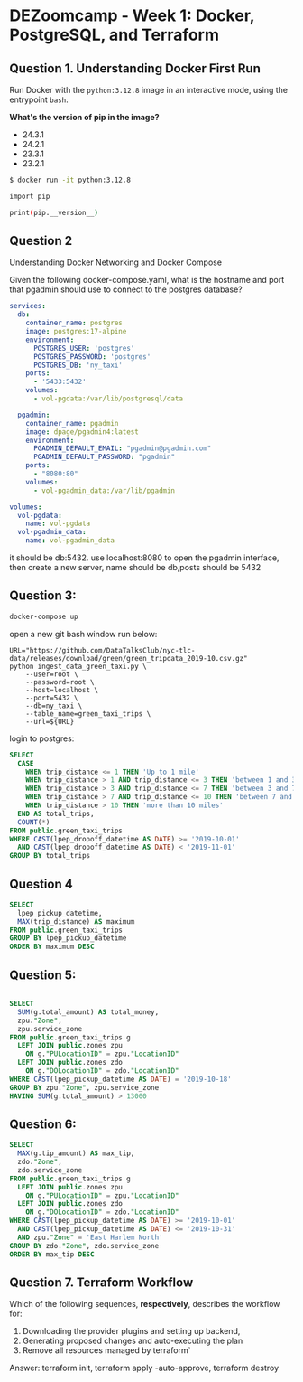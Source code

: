 # DEZoomcamp - Week 1: Docker, PostgreSQL, and Terraform

## Question 1. Understanding Docker First Run

Run Docker with the `python:3.12.8` image in an interactive mode, using the entrypoint `bash`.

**What's the version of pip in the image?**

- 24.3.1
- 24.2.1
- 23.3.1
- 23.2.1

```bash
$ docker run -it python:3.12.8

import pip

print(pip.__version__)
```


## Question 2 

Understanding Docker Networking and Docker Compose

Given the following docker-compose.yaml, what is the hostname and port that pgadmin should use to connect to the postgres database?
```yaml
services:
  db:
    container_name: postgres
    image: postgres:17-alpine
    environment:
      POSTGRES_USER: 'postgres'
      POSTGRES_PASSWORD: 'postgres'
      POSTGRES_DB: 'ny_taxi'
    ports:
      - '5433:5432'
    volumes:
      - vol-pgdata:/var/lib/postgresql/data

  pgadmin:
    container_name: pgadmin
    image: dpage/pgadmin4:latest
    environment:
      PGADMIN_DEFAULT_EMAIL: "pgadmin@pgadmin.com"
      PGADMIN_DEFAULT_PASSWORD: "pgadmin"
    ports:
      - "8080:80"
    volumes:
      - vol-pgadmin_data:/var/lib/pgadmin  

volumes:
  vol-pgdata:
    name: vol-pgdata
  vol-pgadmin_data:
    name: vol-pgadmin_data
```

it should be db:5432. use localhost:8080 to open the pgadmin interface, then create a new server, name should be db,posts should be 5432

## Question 3:

```bash
docker-compose up
```
open a new git bash window run below:
```
URL="https://github.com/DataTalksClub/nyc-tlc-data/releases/download/green/green_tripdata_2019-10.csv.gz"
python ingest_data_green_taxi.py \
    --user=root \
    --password=root \
    --host=localhost \
    --port=5432 \
    --db=ny_taxi \
    --table_name=green_taxi_trips \
    --url=${URL}
```

login to postgres:

```sql
SELECT  
  CASE 
    WHEN trip_distance <= 1 THEN 'Up to 1 mile'
    WHEN trip_distance > 1 AND trip_distance <= 3 THEN 'between 1 and 3'
    WHEN trip_distance > 3 AND trip_distance <= 7 THEN 'between 3 and 7'
    WHEN trip_distance > 7 AND trip_distance <= 10 THEN 'between 7 and 10'
    WHEN trip_distance > 10 THEN 'more than 10 miles'
  END AS total_trips,
  COUNT(*)
FROM public.green_taxi_trips
WHERE CAST(lpep_dropoff_datetime AS DATE) >= '2019-10-01' 
  AND CAST(lpep_dropoff_datetime AS DATE) < '2019-11-01'
GROUP BY total_trips
```

## Question 4
```sql
SELECT 
  lpep_pickup_datetime, 
  MAX(trip_distance) AS maximum
FROM public.green_taxi_trips
GROUP BY lpep_pickup_datetime
ORDER BY maximum DESC
```



## Question 5:
```sql

SELECT 
  SUM(g.total_amount) AS total_money,
  zpu."Zone",
  zpu.service_zone
FROM public.green_taxi_trips g
  LEFT JOIN public.zones zpu
    ON g."PULocationID" = zpu."LocationID"
  LEFT JOIN public.zones zdo
    ON g."DOLocationID" = zdo."LocationID"
WHERE CAST(lpep_pickup_datetime AS DATE) = '2019-10-18'
GROUP BY zpu."Zone", zpu.service_zone
HAVING SUM(g.total_amount) > 13000
```

## Question 6:

```sql
SELECT 
  MAX(g.tip_amount) AS max_tip,
  zdo."Zone",
  zdo.service_zone
FROM public.green_taxi_trips g
  LEFT JOIN public.zones zpu
    ON g."PULocationID" = zpu."LocationID"
  LEFT JOIN public.zones zdo
    ON g."DOLocationID" = zdo."LocationID"
WHERE CAST(lpep_pickup_datetime AS DATE) >= '2019-10-01'
  AND CAST(lpep_pickup_datetime AS DATE) <= '2019-10-31'
  AND zpu."Zone" = 'East Harlem North'
GROUP BY zdo."Zone", zdo.service_zone
ORDER BY max_tip DESC
```

## Question 7. Terraform Workflow

Which of the following sequences, **respectively**, describes the workflow for: 
1. Downloading the provider plugins and setting up backend,
2. Generating proposed changes and auto-executing the plan
3. Remove all resources managed by terraform`

Answer: terraform init, terraform apply -auto-approve, terraform destroy

